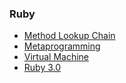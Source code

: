 ### Ruby
- [Method Lookup Chain](https://github.com/kroolar/tech-stack/blob/master/ruby/method-lookup-chain.md)
- [Metaprogramming](https://github.com/kroolar/tech-stack/blob/master/ruby/metaprogramming.md)
- [Virtual Machine](https://github.com/kroolar/tech-stack/blob/master/ruby/virtual-machine.md)
- [Ruby 3.0](https://github.com/kroolar/tech-stack/blob/master/ruby/ruby-3.md)
